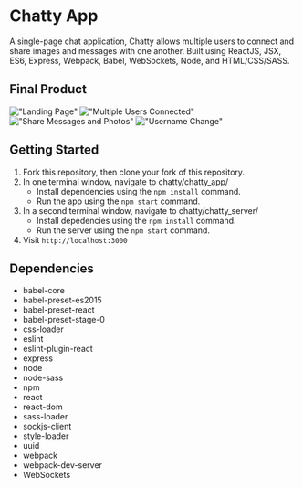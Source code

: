 # Chatty App

A single-page chat application, Chatty allows multiple users to connect and share images and messages with one another. Built using ReactJS, JSX, ES6, Express, Webpack, Babel, WebSockets, Node, and HTML/CSS/SASS.

## Final Product

!["Landing Page"](https://github.com/djwendo/chatty/blob/master/images/landing_page.png?raw=true)
!["Multiple Users Connected"](https://github.com/djwendo/chatty/blob/master/images/multiple_users.png?raw=true)
!["Share Messages and Photos"](https://github.com/djwendo/chatty/blob/master/images/add_photo.png?raw=true)
!["Username Change"](https://github.com/djwendo/chatty/blob/master/images/username_change.png?raw=true)

## Getting Started

1. Fork this repository, then clone your fork of this repository.
1. In one terminal window, navigate to chatty/chatty_app/
    * Install dependencies using the `npm install` command.
    * Run the app using the `npm start` command.
1. In a second terminal window, navigate to chatty/chatty_server/
    * Install depedencies using the `npm install` command.
    * Run the server using the `npm start` command.
1. Visit `http://localhost:3000`

## Dependencies

- babel-core
- babel-preset-es2015
- babel-preset-react
- babel-preset-stage-0
- css-loader
- eslint
- eslint-plugin-react
- express
- node
- node-sass
- npm
- react
- react-dom
- sass-loader
- sockjs-client
- style-loader
- uuid
- webpack
- webpack-dev-server
- WebSockets
